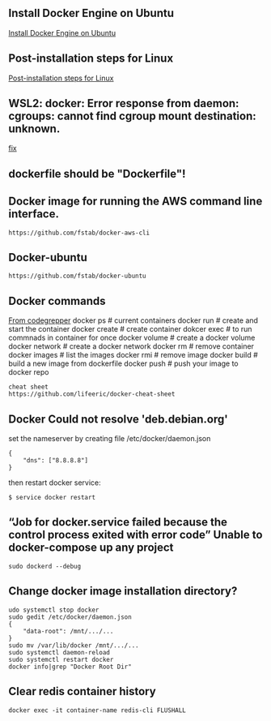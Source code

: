 ## Install Docker Engine on Ubuntu

[Install Docker Engine on Ubuntu](https://docs.docker.com/engine/install/ubuntu/)

## Post-installation steps for Linux

[Post-installation steps for Linux](https://docs.docker.com/engine/install/linux-postinstall/)

## WSL2: docker: Error response from daemon: cgroups: cannot find cgroup mount destination: unknown.
[fix](https://github.com/microsoft/WSL/issues/4189#issuecomment-518277265)

## dockerfile should be "Dockerfile"!

## Docker image for running the AWS command line interface. 
    https://github.com/fstab/docker-aws-cli

## Docker-ubuntu
    https://github.com/fstab/docker-ubuntu

## Docker commands

[From codegrepper](https://www.codegrepper.com/search.php?q=docker)
    docker ps # current containers
    docker run # create and start the container
    docker create # create container
    dokcer exec # to run commnads in container for once
    docker volume # create a docker volume
    docker network # create a docker network
    docker rm # remove container 
    docker images # list the images
    docker rmi # remove image
    docker build # build a new image from dockerfile
    docker push # push your image to docker repo

    cheat sheet
    https://github.com/lifeeric/docker-cheat-sheet

## Docker Could not resolve 'deb.debian.org'
set the nameserver by creating file /etc/docker/daemon.json

    {
        "dns": ["8.8.8.8"]
    }

then restart docker service:

    $ service docker restart

## “Job for docker.service failed because the control process exited with error code” Unable to docker-compose up any project

    sudo dockerd --debug
    
## Change docker image installation directory?
    
    udo systemctl stop docker
    sudo gedit /etc/docker/daemon.json
    {
        "data-root": /mnt/.../...
    }
    sudo mv /var/lib/docker /mnt/.../...
    sudo systemctl daemon-reload
    sudo systemctl restart docker
    docker info|grep "Docker Root Dir"

## Clear redis container history

    docker exec -it container-name redis-cli FLUSHALL
